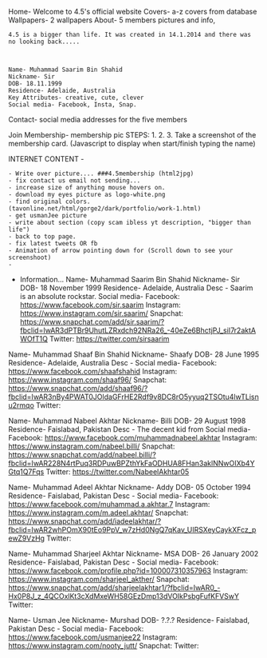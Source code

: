 Home- Welcome to 4.5's official website
Covers- a-z covers from database
Wallpapers- 2 wallpapers
About- 5 members pictures and info, 

	4.5 is a bigger than life. It was created in 14.1.2014 and there was no looking back.....
	
	
	
	Name- Muhammad Saarim Bin Shahid 
	Nickname- Sir
	DOB- 18.11.1999
	Residence- Adelaide, Australia
	Key Attributes- creative, cute, clever
	Social media- Facebook, Insta, Snap.
	
	
Contact- social media addresses for the five members

Join Membership- 
	membership pic
	STEPS:
	1.
	2.
	3. Take a screenshot of the membership card. (Javascript to display when start/finish typing the name)

	


	
INTERNET CONTENT -

	- Write over picture.... ###4.5membership (html2jpg)
	- fix contact us email not sending...
	- increase size of anything mouse hovers on. 
	- download my eyes picture as logo-white.png
	- find original colors. (tavonline.net/html/gorge2/dark/portfolio/work-1.html)
	- get usmanJee picture
	- write about section (copy scam ibless yt description, "bigger than life")
	- back to top page. 
	- fix latest tweets OR fb
	- Animation of arrow pointing down for (Scroll down to see your screenshoot)
	- 



- Information...
Name- Muhammad Saarim Bin Shahid 
Nickname- Sir
DOB- 18 November 1999
Residence- Adelaide, Australia
Desc - Saarim is an absolute rockstar. 
Social media- 
	Facebook: https://www.facebook.com/sir.saarim
	Instagram: https://www.instagram.com/sir.saarim/
	Snapchat: https://www.snapchat.com/add/sir.saarim/?fbclid=IwAR3dPTBr9UhutLZRxdch92NRa26_-40eZe6BhctjPJ_siI7r2aktAWOfT1Q
	Twitter: https://twitter.com/sirsaarim

Name- Muhammad Shaaf Bin Shahid 
Nickname- Shaafy
DOB- 28 June 1995
Residence- Adelaide, Australia
Desc -
Social media- 
	Facebook: https://www.facebook.com/shaafshahid
	Instagram: https://www.instagram.com/shaaf96/
	Snapchat: https://www.snapchat.com/add/shaaf96/?fbclid=IwAR3nBy4PWAT0JOldaGFrHE2Rdf9v8DC8rO5yyuq2TSOtu4lwTLisnu2rmqo
	Twitter:
	


Name- Muhammad Nabeel Akhtar 
Nickname- Billi
DOB- 29 August 1998
Residence- Faislabad, Pakistan
Desc - The decent kid from
Social media- 
	Facebook: https://www.facebook.com/muhammadnabeel.akhtar
	Instagram: https://www.instagram.com/nabeel.billi/
	Snapchat: https://www.snapchat.com/add/nabeel.billi/?fbclid=IwAR228N4rtPuq3RDPuwBPZthYkFaODHUA8FHan3aklNNwOIXb4YGtq1Q7Fqs
	Twitter: https://twitter.com/NabeelAkhtar05




Name- Muhammad Adeel Akhtar 
Nickname- Addy
DOB- 05 October 1994
Residence- Faislabad, Pakistan
Desc -
Social media- 
	Facebook: https://www.facebook.com/muhammad.a.akhtar.7
	Instagram: https://www.instagram.com/m.adeel.akhtar/
	Snapchat: https://www.snapchat.com/add/iadeelakhtar/?fbclid=IwAR2whPOmX90tEo9PpV_w7zHd0NgQ7qKav_UIRSXeyCaykXFcz_pewZ9VzHg
	Twitter:

Name- Muhammad Sharjeel Akhtar 
Nickname- MSA
DOB- 26 January 2002
Residence- Faislabad, Pakistan
Desc -
Social media- 
	Facebook: https://www.facebook.com/profile.php?id=100007310357963
	Instagram: https://www.instagram.com/sharjeel_akther/
	Snapchat: https://www.snapchat.com/add/sharjeelakhtar1/?fbclid=IwAR0_-Hx0P8J_z_4QCOxlKt3cXdMxeWH58GEzDmp13dVOIkPsbgFufKFVSwY
	Twitter:


Name- Usman Jee
Nickname- Murshad
DOB- ?.?.?
Residence- Faislabad, Pakistan
Desc -
Social media- 
	Facebook: https://www.facebook.com/usmanjee22
	Instagram: https://www.instagram.com/nooty_jutt/
	Snapchat:
	Twitter: